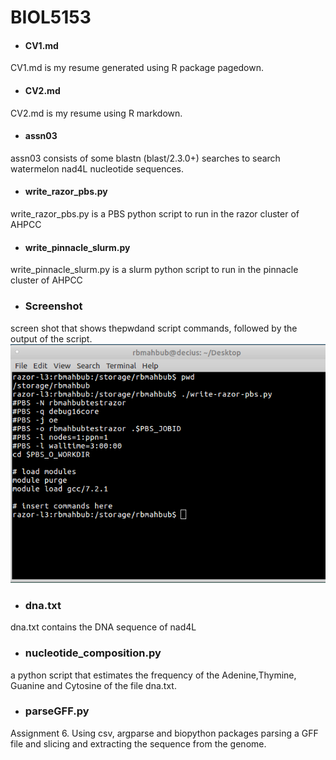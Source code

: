# BIOL5153
- #### CV1.md
CV1.md is my resume generated using R package pagedown. <br>

- #### CV2.md
CV2.md is my resume using R markdown. <br>

- #### assn03
assn03 consists of some blastn (blast/2.3.0+) searches to search watermelon nad4L nucleotide sequences. <br>

- #### write_razor_pbs.py
write_razor_pbs.py is a PBS python script to run in the razor cluster of AHPCC <br>

- #### write_pinnacle_slurm.py
write_pinnacle_slurm.py is a slurm python script to run in the pinnacle cluster of AHPCC <br>
- ###  Screenshot
screen shot that shows thepwdand script commands, followed by the output of the script.
![](image.PNG)


- ### dna.txt
dna.txt contains the DNA sequence of nad4L

- ### nucleotide_composition.py
a python script that estimates the frequency of the Adenine,Thymine, Guanine and Cytosine  of the file dna.txt. 

- ### parseGFF.py
Assignment 6. Using csv, argparse and biopython packages parsing a GFF file and slicing and extracting the sequence from the genome.
